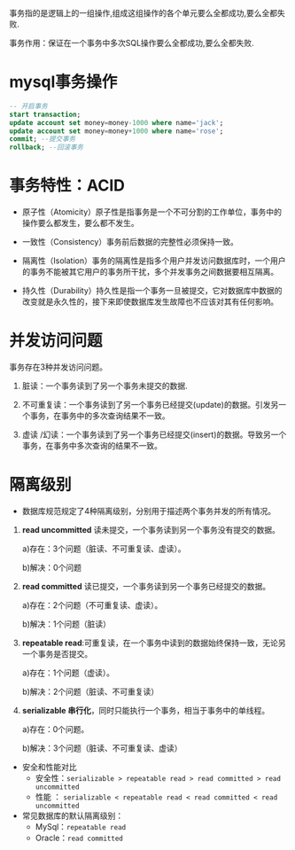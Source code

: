 事务指的是逻辑上的一组操作,组成这组操作的各个单元要么全都成功,要么全都失败.

事务作用：保证在一个事务中多次SQL操作要么全都成功,要么全都失败.



# mysql事务操作

```sql
-- 开启事务
start transaction;
update account set money=money-1000 where name='jack';
update account set money=money+1000 where name='rose';
commit; --提交事务
rollback; --回滚事务
```



#  事务特性：ACID

- 原子性（Atomicity）原子性是指事务是一个不可分割的工作单位，事务中的操作要么都发生，要么都不发生。 

- 一致性（Consistency）事务前后数据的完整性必须保持一致。

- 隔离性（Isolation）事务的隔离性是指多个用户并发访问数据库时，一个用户的事务不能被其它用户的事务所干扰，多个并发事务之间数据要相互隔离。
- 持久性（Durability）持久性是指一个事务一旦被提交，它对数据库中数据的改变就是永久性的，接下来即使数据库发生故障也不应该对其有任何影响。



# 并发访问问题

事务存在3种并发访问问题。

1. 脏读：一个事务读到了另一个事务未提交的数据.

2. 不可重复读：一个事务读到了另一个事务已经提交(update)的数据。引发另一个事务，在事务中的多次查询结果不一致。
3. 虚读 /幻读：一个事务读到了另一个事务已经提交(insert)的数据。导致另一个事务，在事务中多次查询的结果不一致。



# 隔离级别

- 数据库规范规定了4种隔离级别，分别用于描述两个事务并发的所有情况。

1. **read uncommitted** 读未提交，一个事务读到另一个事务没有提交的数据。

   a)存在：3个问题（脏读、不可重复读、虚读）。

   b)解决：0个问题

2. **read committed** 读已提交，一个事务读到另一个事务已经提交的数据。

   a)存在：2个问题（不可重复读、虚读）。

   b)解决：1个问题（脏读）

3. **repeatable read**:可重复读，在一个事务中读到的数据始终保持一致，无论另一个事务是否提交。

   a)存在：1个问题（虚读）。

   b)解决：2个问题（脏读、不可重复读）

4. **serializable 串行化**，同时只能执行一个事务，相当于事务中的单线程。

   a)存在：0个问题。

   b)解决：3个问题（脏读、不可重复读、虚读）

- 安全和性能对比
  - 安全性：`serializable > repeatable read > read committed > read uncommitted`
  - 性能 ： `serializable < repeatable read < read committed < read uncommitted`
- 常见数据库的默认隔离级别：
  - MySql：`repeatable read`
  - Oracle：`read committed`